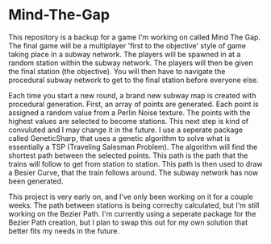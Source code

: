 # Mind-The-Gap
This repository is a backup for a game I'm working on called Mind The Gap. The final game will be a multiplayer 'first to the objective' style of game taking place in a subway network. The players will be spawned in at a random station within the subway network. The players will then be given the final station (the objective). You will then have to navigate the procedural subway network to get to the final station before everyone else. 

Each time you start a new round, a brand new subway map is created with procedural generation. First, an array of points are generated. Each point is assigned a random value from a Perlin Noise texture. The points with the highest values are selected to become stations. This next step is kind of convuluted and I may change it in the future. I use a seperate package called GeneticSharp, that uses a genetic algorithm to solve what is essentially a TSP (Traveling Salesman Problem). The algorithm will find the shortest path between the selected points. This path is the path that the trains will follow to get from station to station. This path is then used to draw a Besier Curve, that the train follows around. The subway network has now been generated.

This project is very early on, and I've only been working on it for a couple weeks. The path between stations is being correclty calculated, but I'm still working on the Bezier Path. I'm currently using a seperate package for the Bezier Path creation, but I plan to swap this out for my own solution that better fits my needs in the future.
